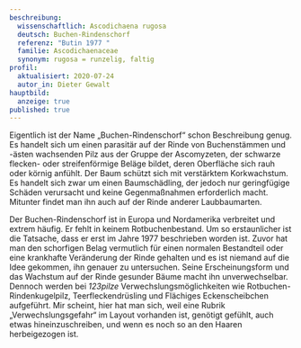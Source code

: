 ```yaml
---
beschreibung:
  wissenschaftlich: Ascodichaena rugosa
  deutsch: Buchen-Rindenschorf
  referenz: "Butin 1977 "
  familie: Ascodichaenaceae
  synonym: rugosa = runzelig, faltig
profil:
  aktualisiert: 2020-07-24
  autor_in: Dieter Gewalt
hauptbild:
  anzeige: true
published: true
---
```

Eigentlich ist der Name „Buchen-Rindenschorf“ schon Beschreibung genug. Es handelt sich um einen parasitär auf der Rinde von Buchenstämmen und -ästen wachsenden Pilz aus der Gruppe der Ascomyzeten, der schwarze flecken- oder streifenförmige Beläge bildet, deren Oberfläche sich rauh oder körnig anfühlt. Der Baum schützt sich mit verstärktem Korkwachstum. Es handelt sich zwar um einen Baumschädling, der jedoch nur geringfügige Schäden verursacht und keine Gegenmaßnahmen erforderlich macht. Mitunter findet man ihn auch auf der Rinde anderer Laubbaumarten.

Der Buchen-Rindenschorf ist in Europa und Nordamerika verbreitet und extrem häufig. Er fehlt in keinem Rotbuchenbestand. Um so erstaunlicher ist die Tatsache, dass er erst im Jahre 1977 beschrieben worden ist. Zuvor hat man den schorfigen Belag vermutlich für einen normalen Bestandteil oder eine krankhafte Veränderung der Rinde gehalten und es ist niemand auf die Idee gekommen, ihn genauer zu untersuchen.
Seine Erscheinungsform und das Wachstum auf der Rinde gesunder Bäume macht ihn unverwechselbar. Dennoch werden bei *123pilze* Verwechslungsmöglichkeiten wie Rotbuchen-Rindenkugelpilz, Teerfleckendrüsling und Flächiges Eckenscheibchen aufgeführt. Mir scheint, hier hat man sich, weil eine Rubrik „Verwechslungsgefahr“ im Layout vorhanden ist, genötigt gefühlt, auch etwas hineinzuschreiben, und wenn es noch so an den Haaren herbeigezogen ist.